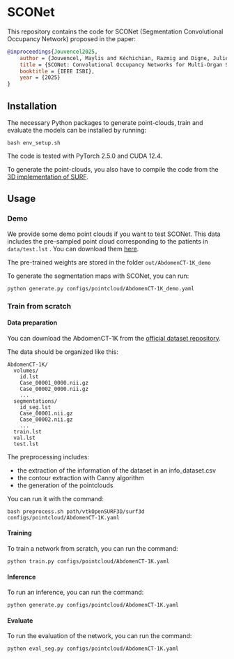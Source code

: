 # SCONet

This repository contains the code for SCONet (Segmentation Convolutional Occupancy Network) proposed in the paper:
```bibtex
@inproceedings{Jouvencel2025,
    author = {Jouvencel, Maylis and Kéchichian, Razmig and Digne, Julie and Valette, Sébastien},
    title = {SCONet: Convolutional Occupancy Networks for Multi-Organ Segmentation},
    booktitle = {IEEE ISBI},
    year = {2025}
}
```


## Installation

The necessary Python packages to generate point-clouds, train and evaluate the models can be installed by running:

```
bash env_setup.sh
```

The code is tested with PyTorch 2.5.0 and CUDA 12.4.

To generate the point-clouds, you also have to compile the code from the [3D implementation of SURF](https://github.com/valette/vtkOpenSURF3D).


## Usage

### Demo

We provide some demo point clouds if you want to test SCONet. This data includes the pre-sampled point cloud corresponding to the patients in `data/test.lst` . You can download them [here](https://kaggle.com/datasets/c6714f54d42df23b74bee21bc42a9ea314ec2b7c36e75268c858a8d5371e3557).

The pre-trained weights are stored in the folder `out/AbdomenCT-1K_demo`

To generate the segmentation maps with SCONet, you can run:

```
python generate.py configs/pointcloud/AbdomenCT-1K_demo.yaml
```


### Train from scratch

#### Data preparation

You can download the AbdomenCT-1K from the [official dataset repository](https://github.com/JunMa11/AbdomenCT-1K).

The data should be organized like this:

```
AbdomenCT-1K/
  volumes/
    id.lst
    Case_00001_0000.nii.gz
    Case_00002_0000.nii.gz
    ...
  segmentations/
    id_seg.lst
    Case_00001.nii.gz
    Case_00002.nii.gz
    ...
  train.lst
  val.lst
  test.lst
``` 

The preprocessing includes:
- the extraction of the information of the dataset in an info_dataset.csv
- the contour extraction with Canny algorithm
- the generation of the pointclouds

You can run it with the command:

```
bash preprocess.sh path/vtkOpenSURF3D/surf3d configs/pointcloud/AbdomenCT-1K.yaml
```

#### Training
To train a network from scratch, you can run the command:
```
python train.py configs/pointcloud/AbdomenCT-1K.yaml
```

#### Inference
To run an inference, you can run the command:
```
python generate.py configs/pointcloud/AbdomenCT-1K.yaml
```

#### Evaluate
To run the evaluation of the network, you can run the command:
```
python eval_seg.py configs/pointcloud/AbdomenCT-1K.yaml
```
